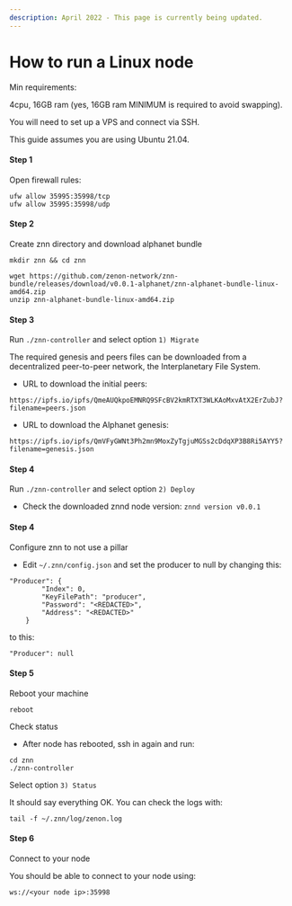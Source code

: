 ```yaml
---
description: April 2022 - This page is currently being updated.
---
```


# How to run a Linux node

Min requirements:

4cpu, 16GB ram (yes, 16GB ram MINIMUM is required to avoid swapping).

You will need to set up a VPS and connect via SSH.

This guide assumes you are using Ubuntu 21.04.

#### Step 1

Open firewall rules:

```
ufw allow 35995:35998/tcp
ufw allow 35995:35998/udp
```

#### Step 2

Create znn directory and download alphanet bundle

```
mkdir znn && cd znn
```

```
wget https://github.com/zenon-network/znn-bundle/releases/download/v0.0.1-alphanet/znn-alphanet-bundle-linux-amd64.zip
unzip znn-alphanet-bundle-linux-amd64.zip
```

#### Step 3

Run `./znn-controller` and select option `1) Migrate`

The required genesis and peers files can be downloaded from a decentralized peer-to-peer network, the Interplanetary File System.

* URL to download the initial peers:

```
https://ipfs.io/ipfs/QmeAUQkpoEMNRQ9SFcBV2kmRTXT3WLKAoMxvAtX2ErZubJ?filename=peers.json
```

* URL to download the Alphanet genesis:

```
https://ipfs.io/ipfs/QmVFyGWNt3Ph2mn9MoxZyTgjuMGSs2cDdqXP3B8Ri5AYY5?filename=genesis.json
```

#### Step 4

Run `./znn-controller` and select option `2) Deploy`

* Check the downloaded znnd node version: `znnd version v0.0.1`

#### Step 4

Configure znn to not use a pillar

* Edit `~/.znn/config.json` and set the producer to null by changing this:

```
"Producer": {
        "Index": 0,
        "KeyFilePath": "producer",
        "Password": "<REDACTED>",
        "Address": "<REDACTED>"
    }
```

to this:

```
"Producer": null
```

#### Step 5

Reboot your machine

```
reboot
```

Check status

* After node has rebooted, ssh in again and run:

```
cd znn
./znn-controller
```

Select option `3) Status`

It should say everything OK. You can check the logs with:

```
tail -f ~/.znn/log/zenon.log
```

#### Step 6

Connect to your node

You should be able to connect to your node using:

`ws://<your node ip>:35998`
